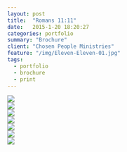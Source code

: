 ```yaml
---
layout: post
title:  "Romans 11:11"
date:   2015-1-20 18:20:27
categories: portfolio
summary: "Brochure"
client: "Chosen People Ministries"
feature: "/img/Eleven-Eleven-01.jpg"
tags: 
  - portfolio
  - brochure
  - print
---
```


<div class="grid">
    <div class="col--2"><img src="{{ "/img/Eleven-Eleven-01.jpg" | prepend: site.baseurl }}"></div>
    <div class="col--2"><img src="{{ "/img/Eleven-Eleven-02.jpg" | prepend: site.baseurl }}"></div>
</div>

<div class="grid">
    <div class="col--2"><img src="{{ "/img/Eleven-Eleven-03.jpg" | prepend: site.baseurl }}"></div>
    <div class="col--2"><img src="{{ "/img/Eleven-Eleven-04.jpg" | prepend: site.baseurl }}"></div>
</div>

<div class="grid">
    <div class="col--2"><img src="{{ "/img/Eleven-Eleven-05.jpg" | prepend: site.baseurl }}"></div>
    <div class="col--2"><img src="{{ "/img/Eleven-Eleven-06.jpg" | prepend: site.baseurl }}"></div>
</div>

<div class="grid">
    <div class="col--2"><img src="{{ "/img/Eleven-Eleven-07.jpg" | prepend: site.baseurl }}"></div>
</div>